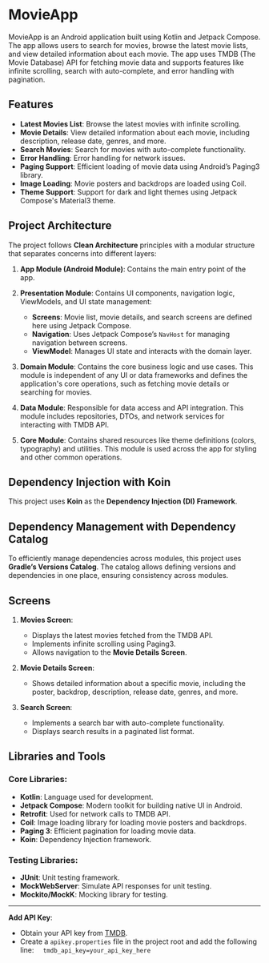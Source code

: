 
# **MovieApp**

MovieApp is an Android application built using Kotlin and Jetpack Compose. The app allows users to search for movies, browse the latest movie lists, and view detailed information about each movie. The app uses TMDB (The Movie Database) API for fetching movie data and supports features like infinite scrolling, search with auto-complete, and error handling with pagination.

## **Features**

- **Latest Movies List**: Browse the latest movies with infinite scrolling.
- **Movie Details**: View detailed information about each movie, including description, release date, genres, and more.
- **Search Movies**: Search for movies with auto-complete functionality.
- **Error Handling**: Error handling for network issues.
- **Paging Support**: Efficient loading of movie data using Android’s Paging3 library.
- **Image Loading**: Movie posters and backdrops are loaded using Coil.
- **Theme Support**: Support for dark and light themes using Jetpack Compose's Material3 theme.


## **Project Architecture**

The project follows **Clean Architecture** principles with a modular structure that separates concerns into different layers:

1. **App Module (Android Module)**: Contains the main entry point of the app. 

2. **Presentation Module**: Contains UI components, navigation logic, ViewModels, and UI state management:
   - **Screens**: Movie list, movie details, and search screens are defined here using Jetpack Compose.
   - **Navigation**: Uses Jetpack Compose’s `NavHost` for managing navigation between screens.
   - **ViewModel**: Manages UI state and interacts with the domain layer.

3. **Domain Module**: Contains the core business logic and use cases. This module is independent of any UI or data frameworks and defines the application's core operations, such as fetching movie details or searching for movies.

4. **Data Module**: Responsible for data access and API integration. This module includes repositories, DTOs, and network services for interacting with TMDB API.

5. **Core Module**: Contains shared resources like theme definitions (colors, typography) and utilities. This module is used across the app for styling and other common operations.


## **Dependency Injection with Koin**

This project uses **Koin** as the **Dependency Injection (DI) Framework**. 


## **Dependency Management with Dependency Catalog**

To efficiently manage dependencies across modules, this project uses **Gradle’s Versions Catalog**. The catalog allows defining versions and dependencies in one place, ensuring consistency across modules.


## **Screens**

1. **Movies Screen**:
   - Displays the latest movies fetched from the TMDB API.
   - Implements infinite scrolling using Paging3.
   - Allows navigation to the **Movie Details Screen**.

2. **Movie Details Screen**:
   - Shows detailed information about a specific movie, including the poster, backdrop, description, release date, genres, and more.

3. **Search Screen**:
   - Implements a search bar with auto-complete functionality.
   - Displays search results in a paginated list format.


## **Libraries and Tools**

### **Core Libraries**:
- **Kotlin**: Language used for development.
- **Jetpack Compose**: Modern toolkit for building native UI in Android.
- **Retrofit**: Used for network calls to TMDB API.
- **Coil**: Image loading library for loading movie posters and backdrops.
- **Paging 3**: Efficient pagination for loading movie data.
- **Koin**: Dependency Injection framework.

### **Testing Libraries**:
- **JUnit**: Unit testing framework.
- **MockWebServer**: Simulate API responses for unit testing.
- **Mockito/MockK**: Mocking library for testing.

---
 **Add API Key**:
   - Obtain your API key from [TMDB](https://www.themoviedb.org/).
   - Create a `apikey.properties` file in the project root and add the following line:
 	` 	tmdb_api_key=your_api_key_here `

